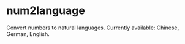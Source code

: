 # num2language
Convert numbers to natural languages.
Currently available: Chinese, German, English.

